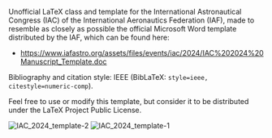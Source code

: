 Unofficial LaTeX class and template for the International Astronautical Congress (IAC) 
of the International Aeronautics Federation (IAF), made to resemble as closely as possible
the official Microsoft Word template distributed by the IAF, which can be found here:

- https://www.iafastro.org/assets/files/events/iac/2024/IAC%202024%20Manuscript_Template.doc

Bibliography and citation style: IEEE (BibLaTeX: `style=ieee, citestyle=numeric-comp`).

Feel free to use or modify this template, but consider it to be distributed under the
LaTeX Project Public License.

![IAC_2024_template-2](https://github.com/user-attachments/assets/60f278be-c402-4a19-80e4-74fb777634ee)
![IAC_2024_template-1](https://github.com/user-attachments/assets/77d2e7c6-3094-457b-8b17-ad6270ae8d0e)
